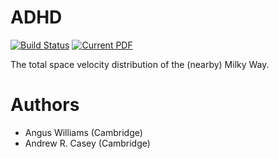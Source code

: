 ADHD
====

[![Build Status](https://travis-ci.org/andycasey/adhd.svg?branch=master)](https://travis-ci.org/andycasey/adhd) [![Current PDF](https://img.shields.io/badge/current-PDF-orange.svg)](https://github.com/andycasey/adhd/blob/master-pdf/article/ms.pdf)

The total space velocity distribution of the (nearby) Milky Way.


Authors
=======
 
 - Angus Williams (Cambridge)
 - Andrew R. Casey (Cambridge)

